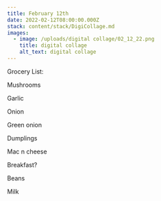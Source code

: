 ```yaml
---
title: February 12th
date: 2022-02-12T08:00:00.000Z
stack: content/stack/DigiCollage.md
images:
  - image: /uploads/digital collage/02_12_22.png
    title: digital collage
    alt_text: digital collage
---
```


Grocery List:

Mushrooms

Garlic

Onion

Green onion

Dumplings

Mac n cheese

Breakfast?

Beans

Milk
